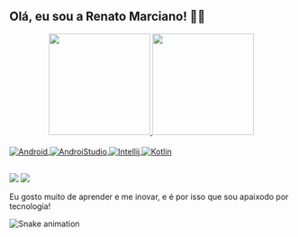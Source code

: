## Olá, eu sou a Renato Marciano! 🙏🏿
<div align="center">
  <a href="https://github.com/RenatoMarciano">
  <img height="180em" src="https://github-readme-stats.vercel.app/api?username=renatomarciano&show_icons=true&theme=dracula&include_all_commits=true&count_private=true"/>
  <img height="180em" src="https://github-readme-stats.vercel.app/api/top-langs/?username=renatomarciano&layout=compact&langs_count=7&theme=dracula"/>
</div>
  
<div style="display: inline_block"><br>            
  <img align="center" alt="Android" src="https://img.shields.io/badge/Android-3DDC84?style=for-the-badge&logo=android&logoColor=white">
  <img align="center" alt="AndroiStudio" src="https://img.shields.io/badge/Android_Studio-3DDC84?style=for-the-badge&logo=android-studio&logoColor=white">
  <img align="center" alt="Intellij" src="https://img.shields.io/badge/IntelliJ_IDEA-000000.svg?style=for-the-badge&logo=intellij-idea&logoColor=white">
  <img align="center" alt="Kotlin" src="https://img.shields.io/badge/Kotlin-0095D5?&style=for-the-badge&logo=kotlin&logoColor=white">
</div>

  ##
<a href = "https://www.linkedin.com/in/renato-marciano/"><img src="https://img.shields.io/badge/LinkedIn-0077B5?style=for-the-badge&logo=linkedin&logoColor=white"></a>
<a href = "mailto:renato_vtr@hotmail.com"><img src="https://img.shields.io/badge/Gmail-D14836?style=for-the-badge&logo=gmail&logoColor=white" target="_blank"></a>
<br/>
  
  Eu gosto muito de aprender e me inovar, e é por isso que sou apaixodo por tecnologia!

   ![Snake animation](https://github.com/renatomarciano/renatomarciano/blob/output/github-contribution-grid-snake.svg)
